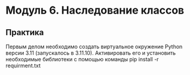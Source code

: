 # Модуль 6. Наследование классов
## Практика

Первым делом необходимо создать виртуальное окружение Python версии 3.11 (запускалось в 3.11.10). Активировать его и установить необходимые библиотеки с помощью команды pip install -r requirment.txt

